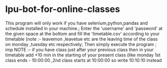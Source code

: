 # lpu-bot-for-online-classes
This program will only work if you have selenium,python,pandas and schedule installed in your machine.;
Enter the 'username' and 'password' at the given space at the bottom and fill the 'timetable.csv' according to your timetable (note :- leavemon ,leavetue etc are the leaving time of the class on monday ,tuesday etc respectively;
Then simply execute the program ;
imp NOTE :- if you have class just after your previous class then in your timetable add +10 min in the starting of your present class (like monday 1st class ends - 10:00:00  ,2nd class starts at 10:00:00 so write 10:10:10 instead
